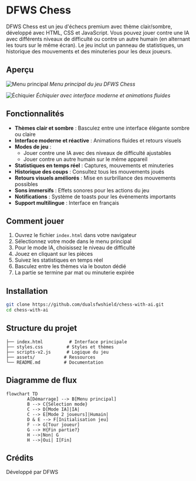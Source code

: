 # DFWS Chess

DFWS Chess est un jeu d'échecs premium avec thème clair/sombre, développé avec HTML, CSS et JavaScript. Vous pouvez jouer contre une IA avec différents niveaux de difficulté ou contre un autre humain (en alternant les tours sur le même écran). Le jeu inclut un panneau de statistiques, un historique des mouvements et des minuteries pour les deux joueurs.

## Aperçu

![Menu principal](assets/main-menu.png)
*Menu principal du jeu DFWS Chess*

![Échiquier](assets/chessboard.png)
*Échiquier avec interface moderne et animations fluides*

## Fonctionnalités

- **Thèmes clair et sombre** : Basculez entre une interface élégante sombre ou claire
- **Interface moderne et réactive** : Animations fluides et retours visuels
- **Modes de jeu** :
    - Jouer contre une IA avec des niveaux de difficulté ajustables
    - Jouer contre un autre humain sur le même appareil
- **Statistiques en temps réel** : Captures, mouvements et minuteries
- **Historique des coups** : Consultez tous les mouvements joués
- **Retours visuels améliorés** : Mise en surbrillance des mouvements possibles
- **Sons immersifs** : Effets sonores pour les actions du jeu
- **Notifications** : Système de toasts pour les événements importants
- **Support multilingue** : Interface en français

## Comment jouer

1. Ouvrez le fichier `index.html` dans votre navigateur
2. Sélectionnez votre mode dans le menu principal
3. Pour le mode IA, choisissez le niveau de difficulté
4. Jouez en cliquant sur les pièces
5. Suivez les statistiques en temps réel
6. Basculez entre les thèmes via le bouton dédié
7. La partie se termine par mat ou minuterie expirée

## Installation

```bash
git clone https://github.com/dualsfwshield/chess-with-ai.git
cd chess-with-ai
```

## Structure du projet

```
├── index.html          # Interface principale
├── styles.css         # Styles et thèmes
├── scripts-v2.js      # Logique du jeu
├── assets/           # Ressources
└── README.md         # Documentation
```

## Diagramme de flux

```mermaid
flowchart TD
        A[Démarrage] --> B[Menu principal]
        B --> C{Sélection mode}
        C --> D[Mode IA]|IA|
        C --> E[Mode 2 joueurs]|Humain|
        D & E --> F[Initialisation jeu]
        F --> G[Tour joueur]
        G --> H{Fin partie?}
        H -->|Non| G
        H -->|Oui| I[Fin]
```

## Crédits
Développé par DFWS